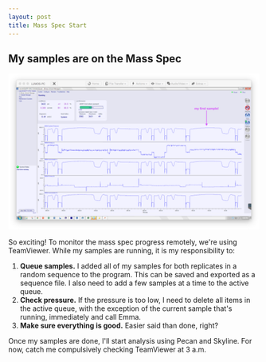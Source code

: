 ```yaml
---
layout: post
title: Mass Spec Start
---
```


## My samples are on the Mass Spec

![lumosinitialrun](https://raw.githubusercontent.com/RobertsLab/project-oyster-oa/master/images/lumosinitialrun.png)

So exciting! To monitor the mass spec progress remotely, we're using TeamViewer. While my samples are running, it is my responsibility to:

1. **Queue samples.** I added all of my samples for both replicates in a random sequence to the program. This can be saved and exported as a sequence file. I also need to add a few samples at a time to the active queue.
2. **Check pressure.** If the pressure is too low, I need to delete all items in the active queue, with the exception of the current sample that's running, immediately and call Emma.
3. **Make sure everything is good.** Easier said than done, right?

Once my samples are done, I'll start analysis using Pecan and Skyline. For now, catch me compulsively checking TeamViewer at 3 a.m.

